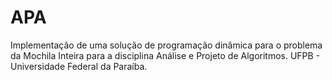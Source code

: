 # APA
Implementação de uma solução de programação dinâmica para o problema da Mochila Inteira para a disciplina Análise e Projeto de Algoritmos. UFPB -  Universidade Federal da Paraíba.
